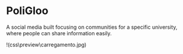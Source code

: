 # PoliGloo
A social media built focusing on communities for a specific university, where people can share information easily.

!(css\preview\carregamento.jpg)
